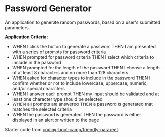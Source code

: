 # Password Generator
An application to generate random passwords, based on a user's submitted parameters.

**Application Criteria:**
- WHEN I click the button to generate a password
    THEN I am presented with a series of prompts for password criteria
- WHEN prompted for password criteria
    THEN I select which criteria to include in the password
- WHEN prompted for the length of the password
    THEN I choose a length of at least 8 characters and no more than 128 characters
- WHEN asked for character types to include in the password
    THEN I confirm whether or not to include lowercase, uppercase, numeric, and/or special characters
- WHEN I answer each prompt
    THEN my input should be validated and at least one character type should be selected
- WHEN all prompts are answered
    THEN a password is generated that matches the selected criteria
- WHEN the password is generated
    THEN the password is either displayed in an alert or written to the page


Starter code from [coding-boot-camp/friendly-parakeet](https://github.com/coding-boot-camp/friendly-parakeet).
